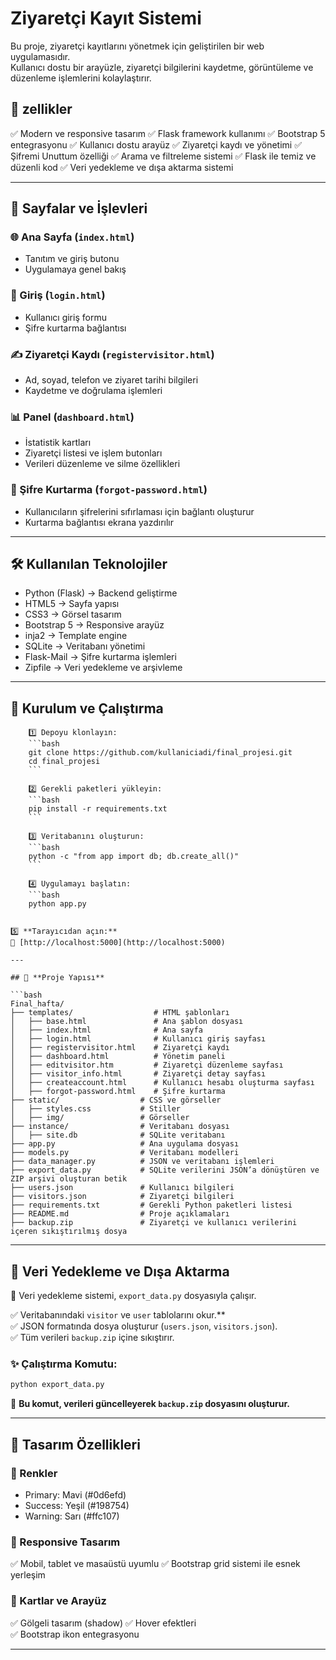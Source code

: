 # Ziyaretçi Kayıt Sistemi  

Bu proje, ziyaretçi kayıtlarını yönetmek için geliştirilen bir web uygulamasıdır.  
Kullanıcı dostu bir arayüzle, ziyaretçi bilgilerini kaydetme, görüntüleme ve düzenleme işlemlerini kolaylaştırır.  

## 📌 zellikler 

✅ Modern ve responsive tasarım
✅ Flask framework kullanımı
✅ Bootstrap 5 entegrasyonu
✅ Kullanıcı dostu arayüz
✅ Ziyaretçi kaydı ve yönetimi
✅ Şifremi Unuttum özelliği
✅ Arama ve filtreleme sistemi
✅ Flask ile temiz ve düzenli kod
✅ Veri yedekleme ve dışa aktarma sistemi

---

## 📄 Sayfalar ve İşlevleri  

### 🌐 Ana Sayfa (`index.html`)  
- Tanıtım ve giriş butonu  
- Uygulamaya genel bakış  

### 🔐 Giriş (`login.html`) 
- Kullanıcı giriş formu  
- Şifre kurtarma bağlantısı  

### ✍ Ziyaretçi Kaydı (`registervisitor.html`) 
- Ad, soyad, telefon ve ziyaret tarihi bilgileri  
- Kaydetme ve doğrulama işlemleri  

### 📊 Panel (`dashboard.html`)
- İstatistik kartları  
- Ziyaretçi listesi ve işlem butonları  
- Verileri düzenleme ve silme özellikleri  

### 🔑 Şifre Kurtarma (`forgot-password.html`) 
- Kullanıcıların şifrelerini sıfırlaması için bağlantı oluşturur  
- Kurtarma bağlantısı ekrana yazdırılır  

---

## 🛠 Kullanılan Teknolojiler 

- Python (Flask) → Backend geliştirme  
- HTML5 → Sayfa yapısı  
- CSS3 → Görsel tasarım  
- Bootstrap 5 → Responsive arayüz  
- inja2 → Template engine  
- SQLite → Veritabanı yönetimi  
- Flask-Mail → Şifre kurtarma işlemleri  
- Zipfile → Veri yedekleme ve arşivleme  

---

## 🚀 **Kurulum ve Çalıştırma**  

        1️⃣ Depoyu klonlayın:  
        ```bash
        git clone https://github.com/kullaniciadi/final_projesi.git
        cd final_projesi
        ```

        2️⃣ Gerekli paketleri yükleyin:  
        ```bash
        pip install -r requirements.txt
        ```

        3️⃣ Veritabanını oluşturun: 
        ```bash
        python -c "from app import db; db.create_all()"
        ```

        4️⃣ Uygulamayı başlatın:
        ```bash
        python app.py
```

5️⃣ **Tarayıcıdan açın:**  
📌 [http://localhost:5000](http://localhost:5000)  

---

## 📂 **Proje Yapısı**  

```bash
Final_hafta/
├── templates/                  # HTML şablonları
│   ├── base.html               # Ana şablon dosyası
│   ├── index.html              # Ana sayfa
│   ├── login.html              # Kullanıcı giriş sayfası
│   ├── registervisitor.html    # Ziyaretçi kaydı
│   ├── dashboard.html          # Yönetim paneli
│   ├── editvisitor.htm         # Ziyaretçi düzenleme sayfası
│   ├── visitor_info.html       # Ziyaretçi detay sayfası
│   ├── createaccount.html      # Kullanıcı hesabı oluşturma sayfası
│   ├── forgot-password.html    # Şifre kurtarma
├── static/                  # CSS ve görseller
│   ├── styles.css           # Stiller
│   ├── img/                 # Görseller
├── instance/                # Veritabanı dosyası
│   ├── site.db              # SQLite veritabanı
├── app.py                   # Ana uygulama dosyası
├── models.py                # Veritabanı modelleri
├── data_manager.py          # JSON ve veritabanı işlemleri
├── export_data.py           # SQLite verilerini JSON’a dönüştüren ve ZIP arşivi oluşturan betik
├── users.json               # Kullanıcı bilgileri
├── visitors.json            # Ziyaretçi bilgileri
├── requirements.txt         # Gerekli Python paketleri listesi
├── README.md                # Proje açıklamaları
├── backup.zip               # Ziyaretçi ve kullanıcı verilerini içeren sıkıştırılmış dosya
```

---

## 🔄 Veri Yedekleme ve Dışa Aktarma  

📌 Veri yedekleme sistemi, `export_data.py` dosyasıyla çalışır.  

✅ Veritabanındaki `visitor` ve `user` tablolarını okur.**  
✅ JSON formatında dosya oluşturur (`users.json`, `visitors.json`).  
✅ Tüm verileri `backup.zip` içine sıkıştırır. 

### ✨ Çalıştırma Komutu:  
```bash
python export_data.py
```
📌 **Bu komut, verileri güncelleyerek `backup.zip` dosyasını oluşturur.**  

---

## 🎨 Tasarım Özellikleri

### 🔹 Renkler  
- Primary: Mavi (#0d6efd)  
- Success: Yeşil (#198754)  
- Warning: Sarı (#ffc107)  

### 🔹 Responsive Tasarım  
✅ Mobil, tablet ve masaüstü uyumlu 
✅ Bootstrap grid sistemi ile esnek yerleşim 

### 🔹 Kartlar ve Arayüz 
✅ Gölgeli tasarım (shadow) 
✅ Hover efektleri  
✅ Bootstrap ikon entegrasyonu 

---
